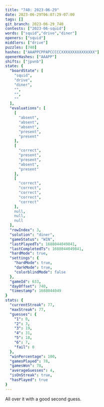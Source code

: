 ```yaml
---
title: "740: 2023-06-29"
date: 2023-06-29T06:07:29-07:00
tags: []
git_branch: 2023-06-29_740
contests: ["2023-06-squid"]
words: ["squid","drive","diner"]
openers: ["squid"]
middlers: ["drive"]
puzzles: [740]
hashes: ["AAAPPCPPAPCCCCCXXXXXXXXXXXXXXX"]
openerHashes: ["AAAPP"]
shifts: ["jpvnb"]
state: {
  "boardState": [
    "squid",
    "drive",
    "diner",
    "",
    "",
    ""
  ],
  "evaluations": [
    [
      "absent",
      "absent",
      "absent",
      "present",
      "present"
    ],
    [
      "correct",
      "present",
      "present",
      "absent",
      "present"
    ],
    [
      "correct",
      "correct",
      "correct",
      "correct",
      "correct"
    ],
    null,
    null,
    null
  ],
  "rowIndex": 3,
  "solution": "diner",
  "gameStatus": "WIN",
  "lastPlayedTs": 1688044049841,
  "lastCompletedTs": 1688044049841,
  "hardMode": true,
  "settings": {
    "hardMode": true,
    "darkMode": true,
    "colorblindMode": false
  },
  "gameId": 633,
  "dayOffset": 740,
  "timestamp": 1688044049
}
stats: {
  "currentStreak": 77,
  "maxStreak": 77,
  "guesses": {
    "1": 0,
    "2": 3,
    "3": 19,
    "4": 31,
    "5": 18,
    "6": 7,
    "fail": 0
  },
  "winPercentage": 100,
  "gamesPlayed": 78,
  "gamesWon": 78,
  "averageGuesses": 4,
  "isOnStreak": true,
  "hasPlayed": true
}
---
```

<!-- more -->
All over it with a good second guess.
